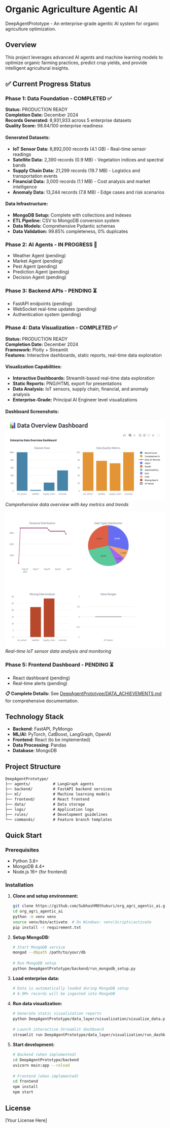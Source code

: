 # Organic Agriculture Agentic AI

DeepAgentPrototype - An enterprise-grade agentic AI system for organic agriculture optimization.

## Overview

This project leverages advanced AI agents and machine learning models to optimize organic farming practices, predict crop yields, and provide intelligent agricultural insights.

## ✅ **Current Progress Status**

### **Phase 1: Data Foundation - COMPLETED ✅**
**Status:** PRODUCTION READY  
**Completion Date:** December 2024  
**Records Generated:** 8,931,933 across 5 enterprise datasets  
**Quality Score:** 98.84/100 enterprise readiness  

#### Generated Datasets:
- **IoT Sensor Data:** 8,892,000 records (4.1 GB) - Real-time sensor readings
- **Satellite Data:** 2,390 records (0.9 MB) - Vegetation indices and spectral bands  
- **Supply Chain Data:** 21,299 records (19.7 MB) - Logistics and transportation events
- **Financial Data:** 3,000 records (1.1 MB) - Cost analysis and market intelligence
- **Anomaly Data:** 13,244 records (7.8 MB) - Edge cases and risk scenarios

#### Data Infrastructure:
- **MongoDB Setup:** Complete with collections and indexes
- **ETL Pipeline:** CSV to MongoDB conversion system
- **Data Models:** Comprehensive Pydantic schemas
- **Data Validation:** 99.85% completeness, 0% duplicates

### **Phase 2: AI Agents - IN PROGRESS 🔄**
- Weather Agent (pending)
- Market Agent (pending) 
- Pest Agent (pending)
- Prediction Agent (pending)
- Decision Agent (pending)

### **Phase 3: Backend APIs - PENDING ⏳**
- FastAPI endpoints (pending)
- WebSocket real-time updates (pending)
- Authentication system (pending)

### **Phase 4: Data Visualization - COMPLETED ✅**
**Status:** PRODUCTION READY  
**Completion Date:** December 2024  
**Framework:** Plotly + Streamlit  
**Features:** Interactive dashboards, static reports, real-time data exploration

#### Visualization Capabilities:
- **Interactive Dashboards:** Streamlit-based real-time data exploration
- **Static Reports:** PNG/HTML export for presentations
- **Data Analysis:** IoT sensors, supply chain, financial, and anomaly analysis
- **Enterprise-Grade:** Principal AI Engineer level visualizations

#### Dashboard Screenshots:
![Data Overview Dashboard](DeepAgentPrototype/data_layer/visualization/dashboard_images/dashborad_1.png)
*Comprehensive data overview with key metrics and trends*

![IoT Sensor Analysis](DeepAgentPrototype/data_layer/visualization/dashboard_images/dashborad_2.png)
*Real-time IoT sensor data analysis and monitoring*

### **Phase 5: Frontend Dashboard - PENDING ⏳**
- React dashboard (pending)
- Real-time alerts (pending)

**📋 Complete Details:** See [DeepAgentPrototype/DATA_ACHIEVEMENTS.md](DeepAgentPrototype/DATA_ACHIEVEMENTS.md) for comprehensive documentation.

## Technology Stack

- **Backend**: FastAPI, PyMongo
- **ML/AI**: PyTorch, CatBoost, LangGraph, OpenAI
- **Frontend**: React (to be implemented)
- **Data Processing**: Pandas
- **Database**: MongoDB

## Project Structure

```
DeepAgentPrototype/
├── agents/          # LangGraph agents
├── backend/         # FastAPI backend services
├── ml/              # Machine learning models
├── frontend/        # React frontend
├── data/            # Data storage
├── logs/            # Application logs
├── rules/           # Development guidelines
└── commands/        # Feature branch templates
```

## Quick Start

### Prerequisites
- Python 3.8+
- MongoDB 4.4+
- Node.js 16+ (for frontend)

### Installation

1. **Clone and setup environment:**
   ```bash
   git clone https://github.com/SubhashMOthukuri/org_agri_agentic_ai.git
   cd org_agri_agentic_ai
   python -m venv venv
   source venv/bin/activate  # On Windows: venv\Scripts\activate
   pip install -r requirement.txt
   ```

2. **Setup MongoDB:**
   ```bash
   # Start MongoDB service
   mongod --dbpath /path/to/your/db
   
   # Run MongoDB setup
   python DeepAgentPrototype/backend/run_mongodb_setup.py
   ```

3. **Load enterprise data:**
   ```bash
   # Data is automatically loaded during MongoDB setup
   # 8.9M+ records will be ingested into MongoDB
   ```

4. **Run data visualization:**
   ```bash
   # Generate static visualization reports
   python DeepAgentPrototype/data_layer/visualization/visualize_data.py
   
   # Launch interactive Streamlit dashboard
   streamlit run DeepAgentPrototype/data_layer/visualization/run_dashboard.py
   ```

5. **Start development:**
   ```bash
   # Backend (when implemented)
   cd DeepAgentPrototype/backend
   uvicorn main:app --reload
   
   # Frontend (when implemented)
   cd frontend
   npm install
   npm start
   ```

## License

[Your License Here]
